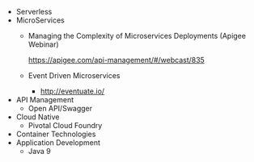 * Serverless
* MicroServices
  * Managing the Complexity of Microservices Deployments (Apigee Webinar)
  
    https://apigee.com/api-management/#/webcast/835
  * Event Driven Microservices
    * http://eventuate.io/
* API Management
  * Open API/Swagger
* Cloud Native
  * Pivotal Cloud Foundry
* Container Technologies
* Application Development
  * Java 9

